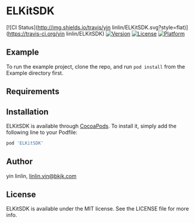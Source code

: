 # ELKitSDK

[![CI Status](http://img.shields.io/travis/yin linlin/ELKitSDK.svg?style=flat)](https://travis-ci.org/yin linlin/ELKitSDK)
[![Version](https://img.shields.io/cocoapods/v/ELKitSDK.svg?style=flat)](http://cocoapods.org/pods/ELKitSDK)
[![License](https://img.shields.io/cocoapods/l/ELKitSDK.svg?style=flat)](http://cocoapods.org/pods/ELKitSDK)
[![Platform](https://img.shields.io/cocoapods/p/ELKitSDK.svg?style=flat)](http://cocoapods.org/pods/ELKitSDK)

## Example

To run the example project, clone the repo, and run `pod install` from the Example directory first.

## Requirements

## Installation

ELKitSDK is available through [CocoaPods](http://cocoapods.org). To install
it, simply add the following line to your Podfile:

```ruby
pod 'ELKitSDK'
```

## Author

yin linlin, linlin.yin@bkjk.com

## License

ELKitSDK is available under the MIT license. See the LICENSE file for more info.
